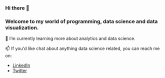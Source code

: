 ### Hi there 👋

### Welcome to my world of programming, data science and data visualization.

🌱 I’m currently learning more about analytics and data science.

📫 If you'd like chat about anything data science related, you can reach me on: 
* [LinkedIn](https://www.linkedin.com/in/preethi-evelyn-sadanandan/)
* [Twitter](https://twitter.com/EvelynPreethi)
